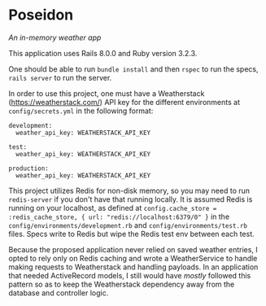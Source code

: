 
# Poseidon
*An in-memory weather app*

This application uses Rails 8.0.0 and Ruby version 3.2.3.

One should be able to run `bundle install` and then `rspec` to run the specs, `rails server` to run the server.

In order to use this project, one must have a Weatherstack (https://weatherstack.com/) API key for the different environments at `config/secrets.yml` in the following format:
```
development:
  weather_api_key: WEATHERSTACK_API_KEY

test: 
  weather_api_key: WEATHERSTACK_API_KEY

production:
  weather_api_key: WEATHERSTACK_API_KEY
```

This project utilizes Redis for non-disk memory, so you may need to run `redis-server` if you don't have that running locally. It is assumed Redis is running on your localhost, as defined at `config.cache_store = :redis_cache_store, { url: "redis://localhost:6379/0" }` in the `config/environments/development.rb` and `config/environments/test.rb` files. Specs write to Redis but wipe the Redis test env between each test.

Because the proposed application never relied on saved weather entries, I opted to rely only on Redis caching and wrote a WeatherService to handle making requests to Weatherstack and handling payloads. In an application that needed ActiveRecord models, I still would have *mostly* followed this pattern so as to keep the Weatherstack dependency away from the database and controller logic.
